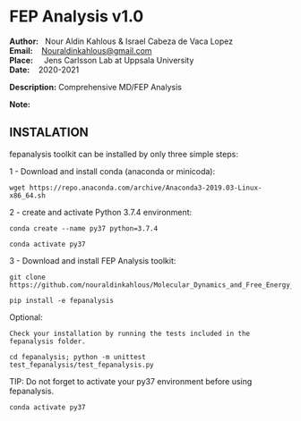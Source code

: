 # **FEP Analysis v1.0**

**Author:** &nbsp;&nbsp;Nour Aldin Kahlous & Israel Cabeza de Vaca Lopez</br>
**Email:**  &nbsp;&nbsp;&nbsp;Nouraldinkahlous@gmail.com </br>
**Place:** &nbsp;&nbsp;&nbsp; Jens Carlsson Lab at Uppsala University</br>
**Date:** &nbsp;&nbsp;  2020-2021

**Description:** Comprehensive MD/FEP Analysis 

**Note:** 

## **INSTALATION**

fepanalysis toolkit can be installed by only three simple steps:

1 - Download and install conda (anaconda or minicoda):

    wget https://repo.anaconda.com/archive/Anaconda3-2019.03-Linux-x86_64.sh

2 - create and activate Python 3.7.4 environment:

    conda create --name py37 python=3.7.4

    conda activate py37

3 - Download and install FEP Analysis toolkit:

    git clone https://github.com/nouraldinkahlous/Molecular_Dynamics_and_Free_Energy_Perturbation.git

    pip install -e fepanalysis


Optional:

    Check your installation by running the tests included in the fepanalysis folder.

    cd fepanalysis; python -m unittest test_fepanalysis/test_fepanalysis.py


TIP: Do not forget to activate your py37 environment before using fepanalysis.

    conda activate py37
